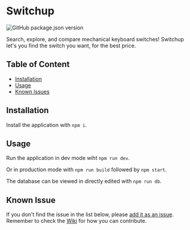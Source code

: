 # Switchup

![GitHub package.json version](https://img.shields.io/github/package-json/v/captainbalbin/compal)

Search, explore, and compare mechanical keyboard switches! Switchup let's you find the switch you want, for the best price. 

## Table of Content

- [Installation](#installation)
- [Usage](#usage)
- [Known Issues](#known-issues)

## Installation

Install the application with `npm i`.

## Usage

Run the application in dev mode wiht `npm run dev`.

Or in production mode with `npm run build` followed by `npm start`.

The database can be viewed in directly edited with `npm run db`.

## Known Issue

If you don't find the issue in the list below, please [add it as an issue](https://github.com/captainbalbin/switchup/issues). Remember to check the [Wiki](https://github.com/captainbalbin/switchup/wiki) for how you can contribute.

